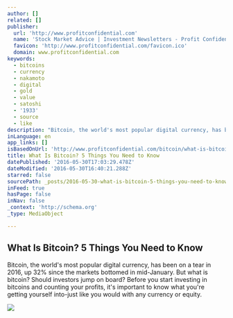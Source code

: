 ```yaml
---
author: []
related: []
publisher:
  url: 'http://www.profitconfidential.com'
  name: 'Stock Market Advice | Investment Newsletters - Profit Confidential'
  favicon: 'http://www.profitconfidential.com/favicon.ico'
  domain: www.profitconfidential.com
keywords:
  - bitcoins
  - currency
  - nakamoto
  - digital
  - gold
  - value
  - satoshi
  - '1933'
  - source
  - like
description: "Bitcoin, the world's most popular digital currency, has been on a tear in 2016, up 32% since the markets bottomed in mid-January. But what is bitcoin? Should investors jump on board? Before you start investing in bitcoins and counting your profits, it's important to know what you're getting yourself into-just like you would with any currency or equity."
inLanguage: en
app_links: []
isBasedOnUrl: 'http://www.profitconfidential.com/bitcoin/what-is-bitcoin-5-things-you-need-to-know/'
title: What Is Bitcoin? 5 Things You Need to Know
datePublished: '2016-05-30T17:03:29.478Z'
dateModified: '2016-05-30T16:40:21.288Z'
starred: false
sourcePath: _posts/2016-05-30-what-is-bitcoin-5-things-you-need-to-know.md
inFeed: true
hasPage: false
inNav: false
_context: 'http://schema.org'
_type: MediaObject

---
```

<article style=""><h1>What Is Bitcoin? 5 Things You Need to Know</h1><p>Bitcoin, the world's most popular digital currency, has been on a tear in 2016, up 32% since the markets bottomed in mid-January. But what is bitcoin? Should investors jump on board? Before you start investing in bitcoins and counting your profits, it's important to know what you're getting yourself into-just like you would with any currency or equity.</p><img src="http://www.profitconfidential.com/wp-content/uploads/2016/05/What-Is-Bitcoin.jpg" /></article>